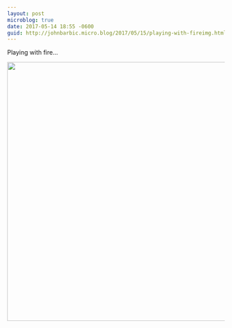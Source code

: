 ```yaml
---
layout: post
microblog: true
date: 2017-05-14 18:55 -0600
guid: http://johnbarbic.micro.blog/2017/05/15/playing-with-fireimg.html
---
```

Playing with fire...

<img src="http://johnbarbic.micro.blog/uploads/2017/e9882aea10.jpg" width="600" height="600" style="height: auto" />
